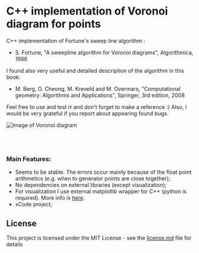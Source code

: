 # C++ implementation of Voronoi diagram for points
 
C++ implementation of Fortune's sweep line algorithm :
* S. Fortune, "A sweepline algorithm for Voronoi diagrams", Algorithmica, 1986

I found also very useful and detailed description of the algorithm in this book:
* M. Berg, O. Cheong, M. Kreveld and M. Overmars, "Computational geometry: Algorithms and Applications", Springer, 3rd edition, 2008

Feel free to use and test іт and don't forget to make a reference :) Also, I would be very grateful if you report about appearing found bugs.

![Image of Voronoi diagram](Images/voronoi-1.png) 

<br/> 
<br/> 

### Main Features:
* Seems to be stable. The errors occur mainly because of the float point arithmetics (e.g. when to generator points are close together);
* No dependencies on external libraries (except visualization);
* For visualization I use external matplotlib wrapper for C++ (python is required). More info is [here](https://github.com/lava/matplotlib-cpp).
* xCode project;

## License
This project is licensed under the MIT License - see the [license.md](license.md) file for details





